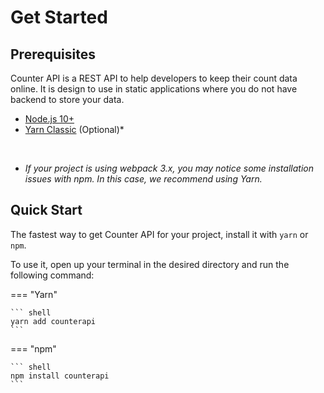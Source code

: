 # Get Started

## Prerequisites

Counter API is a REST API to help developers to keep their count data online. It is design to use in static applications
where you do not have backend to store your data.

- [Node.js 10+](https://nodejs.org/en/)
- [Yarn Classic](https://classic.yarnpkg.com/en/) (Optional)\*

<br/>

* _If your project is using webpack 3.x, you may notice some installation issues with npm. In this case, we recommend
  using Yarn._

## Quick Start

The fastest way to get Counter API for your project, install it with `yarn` or `npm`.

To use it, open up your terminal in the desired directory and run the following command:

=== "Yarn"

    ``` shell
    yarn add counterapi
    ```

=== "npm"

    ``` shell
    npm install counterapi
    ```
